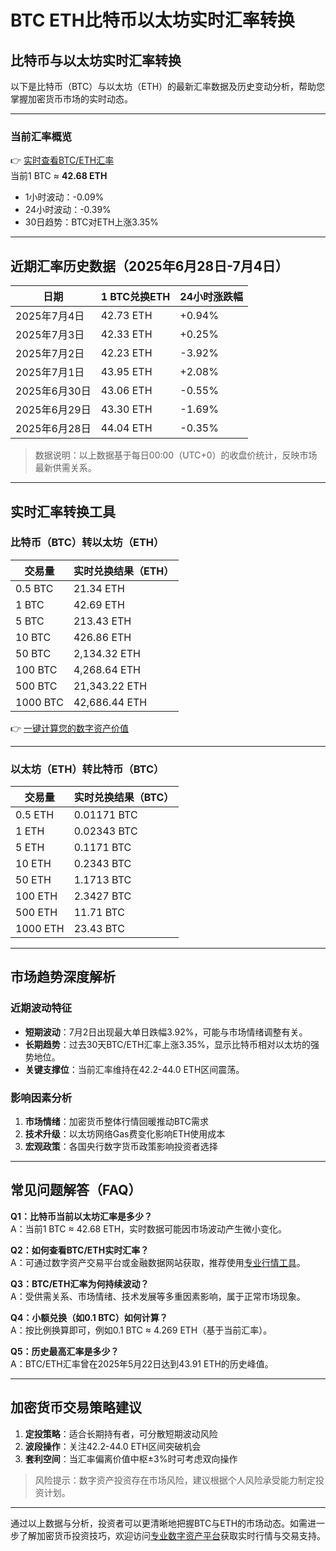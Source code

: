 # BTC ETH比特币以太坊实时汇率转换

## 比特币与以太坊实时汇率转换

以下是比特币（BTC）与以太坊（ETH）的最新汇率数据及历史变动分析，帮助您掌握加密货币市场的实时动态。

---

### 当前汇率概览

👉 [实时查看BTC/ETH汇率](https://bit.ly/okx_welcome)  
当前1 BTC ≈ **42.68 ETH**  
- 1小时波动：-0.09%  
- 24小时波动：-0.39%  
- 30日趋势：BTC对ETH上涨3.35%  

---

## 近期汇率历史数据（2025年6月28日-7月4日）

| 日期       | 1 BTC兑换ETH | 24小时涨跌幅 |
|------------|--------------|--------------|
| 2025年7月4日 | 42.73 ETH    | +0.94%       |
| 2025年7月3日 | 42.33 ETH    | +0.25%       |
| 2025年7月2日 | 42.23 ETH    | -3.92%       |
| 2025年7月1日 | 43.95 ETH    | +2.08%       |
| 2025年6月30日| 43.06 ETH    | -0.55%       |
| 2025年6月29日| 43.30 ETH    | -1.69%       |
| 2025年6月28日| 44.04 ETH    | -0.35%       |

> 数据说明：以上数据基于每日00:00（UTC+0）的收盘价统计，反映市场最新供需关系。

---

## 实时汇率转换工具

### 比特币（BTC）转以太坊（ETH）

| 交易量 | 实时兑换结果（ETH） |
|--------|---------------------|
| 0.5 BTC | 21.34 ETH           |
| 1 BTC   | 42.69 ETH           |
| 5 BTC   | 213.43 ETH          |
| 10 BTC  | 426.86 ETH          |
| 50 BTC  | 2,134.32 ETH        |
| 100 BTC | 4,268.64 ETH        |
| 500 BTC | 21,343.22 ETH       |
| 1000 BTC| 42,686.44 ETH       |

👉 [一键计算您的数字资产价值](https://bit.ly/okx_welcome)  

---

### 以太坊（ETH）转比特币（BTC）

| 交易量 | 实时兑换结果（BTC） |
|--------|---------------------|
| 0.5 ETH | 0.01171 BTC         |
| 1 ETH   | 0.02343 BTC         |
| 5 ETH   | 0.1171 BTC          |
| 10 ETH  | 0.2343 BTC          |
| 50 ETH  | 1.1713 BTC          |
| 100 ETH | 2.3427 BTC          |
| 500 ETH | 11.71 BTC           |
| 1000 ETH| 23.43 BTC           |

---

## 市场趋势深度解析

### 近期波动特征
- **短期波动**：7月2日出现最大单日跌幅3.92%，可能与市场情绪调整有关。
- **长期趋势**：过去30天BTC/ETH汇率上涨3.35%，显示比特币相对以太坊的强势地位。
- **关键支撑位**：当前汇率维持在42.2-44.0 ETH区间震荡。

### 影响因素分析
1. **市场情绪**：加密货币整体行情回暖推动BTC需求
2. **技术升级**：以太坊网络Gas费变化影响ETH使用成本
3. **宏观政策**：各国央行数字货币政策影响投资者选择

---

## 常见问题解答（FAQ）

**Q1：比特币当前以太坊汇率是多少？**  
A：当前1 BTC ≈ 42.68 ETH，实时数据可能因市场波动产生微小变化。

**Q2：如何查看BTC/ETH实时汇率？**  
A：可通过数字资产交易平台或金融数据网站获取，推荐使用[专业行情工具](https://bit.ly/okx_welcome)。

**Q3：BTC/ETH汇率为何持续波动？**  
A：受供需关系、市场情绪、技术发展等多重因素影响，属于正常市场现象。

**Q4：小额兑换（如0.1 BTC）如何计算？**  
A：按比例换算即可，例如0.1 BTC ≈ 4.269 ETH（基于当前汇率）。

**Q5：历史最高汇率是多少？**  
A：BTC/ETH汇率曾在2025年5月22日达到43.91 ETH的历史峰值。

---

## 加密货币交易策略建议

1. **定投策略**：适合长期持有者，可分散短期波动风险  
2. **波段操作**：关注42.2-44.0 ETH区间突破机会  
3. **套利空间**：当汇率偏离价值中枢±3%时可考虑双向操作  

> 风险提示：数字资产投资存在市场风险，建议根据个人风险承受能力制定投资计划。

---

通过以上数据与分析，投资者可以更清晰地把握BTC与ETH的市场动态。如需进一步了解加密货币投资技巧，欢迎访问[专业数字资产平台](https://bit.ly/okx_welcome)获取实时行情与交易支持。